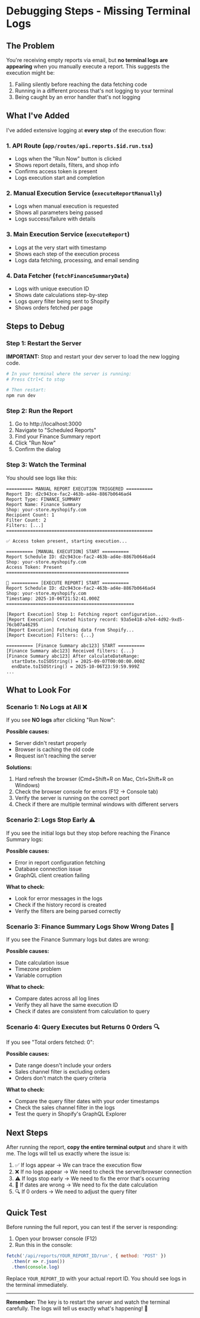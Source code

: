 # Debugging Steps - Missing Terminal Logs

## The Problem

You're receiving empty reports via email, but **no terminal logs are appearing** when you manually execute a report. This suggests the execution might be:

1. Failing silently before reaching the data fetching code
2. Running in a different process that's not logging to your terminal
3. Being caught by an error handler that's not logging

## What I've Added

I've added extensive logging at **every step** of the execution flow:

### 1. API Route (`app/routes/api.reports.$id.run.tsx`)
- Logs when the "Run Now" button is clicked
- Shows report details, filters, and shop info
- Confirms access token is present
- Logs execution start and completion

### 2. Manual Execution Service (`executeReportManually`)
- Logs when manual execution is requested
- Shows all parameters being passed
- Logs success/failure with details

### 3. Main Execution Service (`executeReport`)
- Logs at the very start with timestamp
- Shows each step of the execution process
- Logs data fetching, processing, and email sending

### 4. Data Fetcher (`fetchFinanceSummaryData`)
- Logs with unique execution ID
- Shows date calculations step-by-step
- Logs query filter being sent to Shopify
- Shows orders fetched per page

## Steps to Debug

### Step 1: Restart the Server

**IMPORTANT:** Stop and restart your dev server to load the new logging code.

```bash
# In your terminal where the server is running:
# Press Ctrl+C to stop

# Then restart:
npm run dev
```

### Step 2: Run the Report

1. Go to http://localhost:3000
2. Navigate to "Scheduled Reports"
3. Find your Finance Summary report
4. Click "Run Now"
5. Confirm the dialog

### Step 3: Watch the Terminal

You should see logs like this:

```
========== MANUAL REPORT EXECUTION TRIGGERED ==========
Report ID: d2c943ce-fac2-463b-ad4e-8867b0646ad4
Report Type: FINANCE_SUMMARY
Report Name: Finance Summary
Shop: your-store.myshopify.com
Recipient Count: 1
Filter Count: 2
Filters: [...]
=======================================================

✅ Access token present, starting execution...

========== [MANUAL EXECUTION] START ==========
Report Schedule ID: d2c943ce-fac2-463b-ad4e-8867b0646ad4
Shop: your-store.myshopify.com
Access Token: Present
==============================================

🚀 ========== [EXECUTE REPORT] START ==========
Report Schedule ID: d2c943ce-fac2-463b-ad4e-8867b0646ad4
Shop: your-store.myshopify.com
Timestamp: 2025-10-06T21:52:41.000Z
================================================

[Report Execution] Step 1: Fetching report configuration...
[Report Execution] Created history record: 93a5e418-a7e4-4d92-9xd5-76cb07a46295
[Report Execution] Fetching data from Shopify...
[Report Execution] Filters: {...}

========== [Finance Summary abc123] START ==========
[Finance Summary abc123] Received filters: {...}
[Finance Summary abc123] After calculateDateRange:
  startDate.toISOString() = 2025-09-07T00:00:00.000Z
  endDate.toISOString() = 2025-10-06T23:59:59.999Z
...
```

## What to Look For

### Scenario 1: No Logs at All ❌

If you see **NO logs** after clicking "Run Now":

**Possible causes:**
- Server didn't restart properly
- Browser is caching the old code
- Request isn't reaching the server

**Solutions:**
1. Hard refresh the browser (Cmd+Shift+R on Mac, Ctrl+Shift+R on Windows)
2. Check the browser console for errors (F12 → Console tab)
3. Verify the server is running on the correct port
4. Check if there are multiple terminal windows with different servers

### Scenario 2: Logs Stop Early ⚠️

If you see the initial logs but they stop before reaching the Finance Summary logs:

**Possible causes:**
- Error in report configuration fetching
- Database connection issue
- GraphQL client creation failing

**What to check:**
- Look for error messages in the logs
- Check if the history record is created
- Verify the filters are being parsed correctly

### Scenario 3: Finance Summary Logs Show Wrong Dates 📅

If you see the Finance Summary logs but dates are wrong:

**Possible causes:**
- Date calculation issue
- Timezone problem
- Variable corruption

**What to check:**
- Compare dates across all log lines
- Verify they all have the same execution ID
- Check if dates are consistent from calculation to query

### Scenario 4: Query Executes but Returns 0 Orders 🔍

If you see "Total orders fetched: 0":

**Possible causes:**
- Date range doesn't include your orders
- Sales channel filter is excluding orders
- Orders don't match the query criteria

**What to check:**
- Compare the query filter dates with your order timestamps
- Check the sales channel filter in the logs
- Test the query in Shopify's GraphQL Explorer

## Next Steps

After running the report, **copy the entire terminal output** and share it with me. The logs will tell us exactly where the issue is:

1. ✅ If logs appear → We can trace the execution flow
2. ❌ If no logs appear → We need to check the server/browser connection
3. ⚠️ If logs stop early → We need to fix the error that's occurring
4. 📅 If dates are wrong → We need to fix the date calculation
5. 🔍 If 0 orders → We need to adjust the query filter

## Quick Test

Before running the full report, you can test if the server is responding:

1. Open your browser console (F12)
2. Run this in the console:
```javascript
fetch('/api/reports/YOUR_REPORT_ID/run', { method: 'POST' })
  .then(r => r.json())
  .then(console.log)
```

Replace `YOUR_REPORT_ID` with your actual report ID. You should see logs in the terminal immediately.

---

**Remember:** The key is to restart the server and watch the terminal carefully. The logs will tell us exactly what's happening! 🚀

